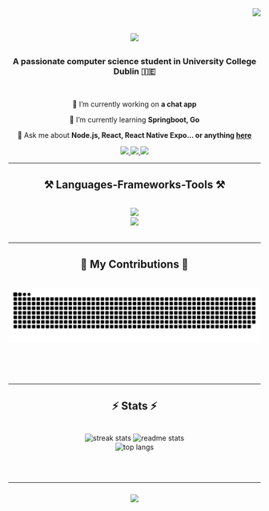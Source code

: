 <img align="right" src="https://visitor-badge.laobi.icu/badge?page_id=yuanindublin.yuanindublin" />

<h1 align="center">
    <img src="https://readme-typing-svg.herokuapp.com/?font=Righteous&size=35&center=true&vCenter=true&width=500&height=70&duration=4000&lines=Hi+There!+👋;+I'm+Yuan!;" />
</h1>

<h3 align="center">A passionate computer science student in University College Dublin 🇮🇪</h3>

<br/>

<div align="center">
 
 🔭 I’m currently working on **a chat app**
 
 🌱 I’m currently learning **Springboot, Go**

 💬 Ask me about **Node.js, React, React Native Expo... or anything [here](https://github.com/yuanindublin/yuanindublin/issues)**
 
 </div>
 
<div align="center"> 
  <a href="mailto:yingyuan.li@ucdconnect.com">
    <img src="https://img.shields.io/badge/Gmail-333333?style=for-the-badge&logo=gmail&logoColor=red" />
  </a>
  <a href="https://www.linkedin.com/in/yingyuan-li-5610a1250/" target="_blank">
    <img src="https://img.shields.io/badge/LinkedIn-0077B5?style=for-the-badge&logo=linkedin&logoColor=white" target="_blank" />
  </a>
  <a href="https://salesp07.github.io" target="_blank">
     <img src="https://img.shields.io/badge/Portfolio-FF5722?style=for-the-badge&logo=todoist&logoColor=white" target="_blank" /> <!-- sqlite, safari, google-chrome are other good icon options -->
  </a>
</div>

 <hr/>
 
<h2 align="center">⚒️ Languages-Frameworks-Tools ⚒️</h2>
<br/>
<div align="center">
    <img src="https://skillicons.dev/icons?i=nodejs,github,python,java,javascript,typescript,django,flask,firebase,mysql,mongodb,postgres" /><br>
    <img src="https://skillicons.dev/icons?i=aws,react,r,ruby,bootstrap,flutter,vue,tailwind,html,css,vscode,figma,postman,git" />
</div>

<br/>
<hr/>

<div align="center">
  <h2>🐍 My Contributions 🐍</h2>
  <br>
  <img alt="snake eating my contributions" src="https://raw.githubusercontent.com/yuanindublin/yuanindublin/output/github-contribution-grid-snake.svg" />
  
  <br/><br/><br/>
</div>

<hr/>

<h2 align="center">⚡ Stats ⚡</h2>
<br>
<div align=center>
  <img width=390 src="https://streak-stats.demolab.com?user=yuanindublin&count_private=true&theme=react&border_radius=10" alt="streak stats"/>
  <img width=390 src="https://github-readme-stats-yuanindublin.vercel.app/api?username=yuanindublin&count_private=true&show_icons=true&theme=react&rank_icon=github&border_radius=10" alt="readme stats" />
  <br/>
  <img width=325 align="center" src="https://github-readme-stats-yuanindublin.vercel.app/api/top-langs/?username=yuanindublin&hide=HTML&langs_count=8&layout=compact&theme=react&border_radius=10&size_weight=0.5&count_weight=0.5&exclude_repo=github-readme-stats" alt="top langs" />
</div>

<br/><br/>
<hr/>

<h3 align="center">
    <img src="https://readme-typing-svg.herokuapp.com/?font=Righteous&size=25&center=true&vCenter=true&width=500&height=70&duration=4000&lines=Thanks+for+visiting!+✌️;+Shoot+me+a+message+on+Linkedin!;I'm+always+down+to+collab+:)">
</h3>

<br/>

</h3>

<br/>

